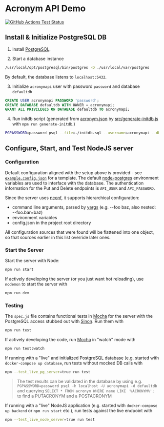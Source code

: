 # Acronym API Demo
[![GitHub Actions Test Status](https://github.com/DesertFrogSolutions/AcronymApiDemo/actions/workflows/node-test-containerized.yml/badge.svg?branch=main)](https://github.com/DesertFrogSolutions/AcronymApiDemo/actions/workflows/node-test-containerized.yml)

## Install & Initialize PostgreSQL DB

1. Install [PostgreSQL](https://www.postgresql.org).

2. Start a database instance
```sh
/usr/local/opt/postgresql/bin/postgres -D ./usr/local/var/postgres
```

By default, the database listens to `localhost:5432`.

3. Initialize `acronymapi` user with password `password` and database `defaultdb`

```sql
CREATE USER acronymapi PASSWORD 'password';
CREATE DATABASE defaultdb WITH OWNER = acronymapi;
GRANT ALL PRIVILEGES ON DATABASE defaultdb TO acronymapi;
```

4. Run initdb script (generated from [acronym.json](./acronym.json) by [src/generate-initdb.js](src/generate-initdb.js) with `npm run generate-initdb`.)

```sh
PGPASSWORD=password psql --file=./initdb.sql --username=acronymapi --dbname=defaultdb
```

## Configure, Start, and Test NodeJS server

### Configuration

Default configuration aligned with the setup above is provided - see [`example.config.json`](./example.config.json) for a template. The default [node-postgres](https://node-postgres.com) environment variables are used to interface with the database. The authentication information for the Put and Delete endpoints is `API_USER` and `API_PASSWORD`.

Since the server uses [nconf](https://www.npmjs.com/package/nconf), it supports hierarchical configuration:

- command line arguments, parsed by [yargs](https://www.npmjs.com/package/yargs) (e.g. --foo baz, also nested: --foo.bar=baz)
- environment variables
- config.json in the project root directory

All configuration sources that were found will be flattened into one object, so that sources earlier in this list override later ones.

### Start the Server

Start the server with Node:

```sh
npm run start
```

If actively developing the server (or you just want hot reloading), use `nodemon` to start the server with

```sh
npm run dev
```

### Testing

The `spec.js` file contains functional tests in [Mocha](https://mochajs.org/) for the server with the PostgreSQL access stubbed out with [Sinon](https://sinonjs.org/). Run them with

```sh
npm run test
```

If actively developing the code, run [Mocha](https://mochajs.org/) in "watch" mode with

```sh
npm run test:watch
```

If running with a "live" and initialized PostgreSQL database (e.g. started with `docker-compose up database`, run tests without mocked DB calls with

```sh
npm --test_live_pg_server=true run test
```

> The test results can be validated in the database by using e.g. `PGPASSWORD=password psql -h localhost -U acronymapi -d defaultdb` and querying `SELECT * FROM acronym WHERE name LIKE '%ACRONYM%';` to find a PUTACRONYM and a POSTACRONYM

If running with a "live" NodeJS application (e.g. started with `docker-compose up backend` or `npm run start` etc.), run tests against the live endpoint with

```sh
npm --test_live_node_server=true run test
```
